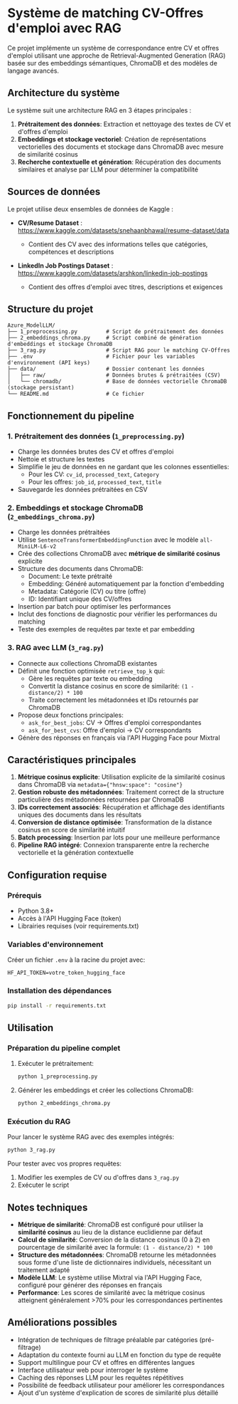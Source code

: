 # Système de matching CV-Offres d'emploi avec RAG

Ce projet implémente un système de correspondance entre CV et offres d'emploi utilisant une approche de Retrieval-Augmented Generation (RAG) basée sur des embeddings sémantiques, ChromaDB et des modèles de langage avancés.

## Architecture du système

Le système suit une architecture RAG en 3 étapes principales :

1. **Prétraitement des données**: Extraction et nettoyage des textes de CV et d'offres d'emploi
2. **Embeddings et stockage vectoriel**: Création de représentations vectorielles des documents et stockage dans ChromaDB avec mesure de similarité cosinus
3. **Recherche contextuelle et génération**: Récupération des documents similaires et analyse par LLM pour déterminer la compatibilité

## Sources de données

Le projet utilise deux ensembles de données de Kaggle :

- **CV/Resume Dataset** : https://www.kaggle.com/datasets/snehaanbhawal/resume-dataset/data
  - Contient des CV avec des informations telles que catégories, compétences et descriptions

- **LinkedIn Job Postings Dataset** : https://www.kaggle.com/datasets/arshkon/linkedin-job-postings
  - Contient des offres d'emploi avec titres, descriptions et exigences

## Structure du projet

```
Azure_ModelLLM/
├── 1_preprocessing.py         # Script de prétraitement des données
├── 2_embeddings_chroma.py     # Script combiné de génération d'embeddings et stockage ChromaDB
├── 3_rag.py                   # Script RAG pour le matching CV-Offres
├── .env                       # Fichier pour les variables d'environnement (API keys)
├── data/                      # Dossier contenant les données
│   ├── raw/                   # Données brutes & prétraitées (CSV)
│   └── chromadb/              # Base de données vectorielle ChromaDB (stockage persistant)
└── README.md                  # Ce fichier
```

## Fonctionnement du pipeline

### 1. Prétraitement des données (`1_preprocessing.py`)

- Charge les données brutes des CV et offres d'emploi
- Nettoie et structure les textes 
- Simplifie le jeu de données en ne gardant que les colonnes essentielles:
  - Pour les CV: `cv_id`, `processed_text`, `Category`
  - Pour les offres: `job_id`, `processed_text`, `title`
- Sauvegarde les données prétraitées en CSV

### 2. Embeddings et stockage ChromaDB (`2_embeddings_chroma.py`)

- Charge les données prétraitées
- Utilise `SentenceTransformerEmbeddingFunction` avec le modèle `all-MiniLM-L6-v2`
- Crée des collections ChromaDB avec **métrique de similarité cosinus** explicite
- Structure des documents dans ChromaDB:
  - Document: Le texte prétraité
  - Embedding: Généré automatiquement par la fonction d'embedding
  - Metadata: Catégorie (CV) ou titre (offre)
  - ID: Identifiant unique des CV/offres
- Insertion par batch pour optimiser les performances
- Inclut des fonctions de diagnostic pour vérifier les performances du matching
- Teste des exemples de requêtes par texte et par embedding

### 3. RAG avec LLM (`3_rag.py`)

- Connecte aux collections ChromaDB existantes
- Définit une fonction optimisée `retrieve_top_k` qui:
  - Gère les requêtes par texte ou embedding
  - Convertit la distance cosinus en score de similarité: `(1 - distance/2) * 100`
  - Traite correctement les métadonnées et IDs retournés par ChromaDB
- Propose deux fonctions principales:
  - `ask_for_best_jobs`: CV → Offres d'emploi correspondantes
  - `ask_for_best_cvs`: Offre d'emploi → CV correspondants
- Génère des réponses en français via l'API Hugging Face pour Mixtral

## Caractéristiques principales

1. **Métrique cosinus explicite**: Utilisation explicite de la similarité cosinus dans ChromaDB via `metadata={"hnsw:space": "cosine"}`
2. **Gestion robuste des métadonnées**: Traitement correct de la structure particulière des métadonnées retournées par ChromaDB
3. **IDs correctement associés**: Récupération et affichage des identifiants uniques des documents dans les résultats
4. **Conversion de distance optimisée**: Transformation de la distance cosinus en score de similarité intuitif
5. **Batch processing**: Insertion par lots pour une meilleure performance
6. **Pipeline RAG intégré**: Connexion transparente entre la recherche vectorielle et la génération contextuelle

## Configuration requise

### Prérequis

- Python 3.8+
- Accès à l'API Hugging Face (token)
- Librairies requises (voir requirements.txt)

### Variables d'environnement

Créer un fichier `.env` à la racine du projet avec:

```
HF_API_TOKEN=votre_token_hugging_face
```

### Installation des dépendances

```bash
pip install -r requirements.txt
```

## Utilisation

### Préparation du pipeline complet

1. Exécuter le prétraitement:
   ```bash
   python 1_preprocessing.py
   ```

2. Générer les embeddings et créer les collections ChromaDB:
   ```bash
   python 2_embeddings_chroma.py
   ```

### Exécution du RAG

Pour lancer le système RAG avec des exemples intégrés:
```bash
python 3_rag.py
```

Pour tester avec vos propres requêtes:
1. Modifier les exemples de CV ou d'offres dans `3_rag.py`
2. Exécuter le script

## Notes techniques

- **Métrique de similarité**: ChromaDB est configuré pour utiliser la **similarité cosinus** au lieu de la distance euclidienne par défaut
- **Calcul de similarité**: Conversion de la distance cosinus (0 à 2) en pourcentage de similarité avec la formule: `(1 - distance/2) * 100`
- **Structure des métadonnées**: ChromaDB retourne les métadonnées sous forme d'une liste de dictionnaires individuels, nécessitant un traitement adapté
- **Modèle LLM**: Le système utilise Mixtral via l'API Hugging Face, configuré pour générer des réponses en français
- **Performance**: Les scores de similarité avec la métrique cosinus atteignent généralement >70% pour les correspondances pertinentes

## Améliorations possibles

- Intégration de techniques de filtrage préalable par catégories (pré-filtrage)
- Adaptation du contexte fourni au LLM en fonction du type de requête
- Support multilingue pour CV et offres en différentes langues
- Interface utilisateur web pour interroger le système
- Caching des réponses LLM pour les requêtes répétitives
- Possibilité de feedback utilisateur pour améliorer les correspondances
- Ajout d'un système d'explication de scores de similarité plus détaillé
